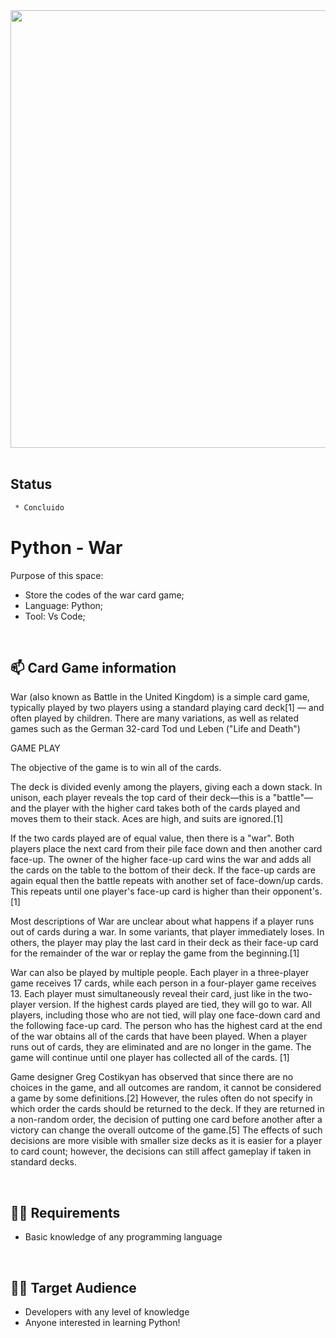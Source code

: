 <div align="center">
<img src="https://github.com/Lopes258/War/assets/64367126/2145f242-f2d8-457f-8987-abfcf16f255b" width="700px"/>
</div>

<br>

## Status

```bash
 * Concluido
```
    
# Python - War

Purpose of this space:

- Store the codes of the war card game;
- Language: Python;
- Tool: Vs Code;

<br>

## 📫 Card Game information

War (also known as Battle in the United Kingdom) is a simple card game, typically played by two players using a standard playing card deck[1] — and often played by children. There are many variations, as well as related games such as the German 32-card Tod und Leben ("Life and Death")

GAME PLAY

The objective of the game is to win all of the cards.

The deck is divided evenly among the players, giving each a down stack. In unison, each player reveals the top card of their deck—this is a "battle"—and the player with the higher card takes both of the cards played and moves them to their stack. Aces are high, and suits are ignored.[1]

If the two cards played are of equal value, then there is a "war". Both players place the next card from their pile face down and then another card face-up. The owner of the higher face-up card wins the war and adds all the cards on the table to the bottom of their deck. If the face-up cards are again equal then the battle repeats with another set of face-down/up cards. This repeats until one player's face-up card is higher than their opponent's.[1]

Most descriptions of War are unclear about what happens if a player runs out of cards during a war. In some variants, that player immediately loses. In others, the player may play the last card in their deck as their face-up card for the remainder of the war or replay the game from the beginning.[1]

War can also be played by multiple people. Each player in a three-player game receives 17 cards, while each person in a four-player game receives 13. Each player must simultaneously reveal their card, just like in the two-player version. If the highest cards played are tied, they will go to war. All players, including those who are not tied, will play one face-down card and the following face-up card. The person who has the highest card at the end of the war obtains all of the cards that have been played. When a player runs out of cards, they are eliminated and are no longer in the game. The game will continue until one player has collected all of the cards. [1]

Game designer Greg Costikyan has observed that since there are no choices in the game, and all outcomes are random, it cannot be considered a game by some definitions.[2] However, the rules often do not specify in which order the cards should be returned to the deck. If they are returned in a non-random order, the decision of putting one card before another after a victory can change the overall outcome of the game.[5] The effects of such decisions are more visible with smaller size decks as it is easier for a player to card count; however, the decisions can still affect gameplay if taken in standard decks.

<br>

## 👩‍💻 Requirements
- Basic knowledge of any programming language

<br>

## 👯‍♀️ Target Audience
- Developers with any level of knowledge
- Anyone interested in learning Python!

<br>



<img height="2" width="1500" src="https://i.ibb.co/1XBDN6P/Ativo-13.png" alt="Ativo-13">
